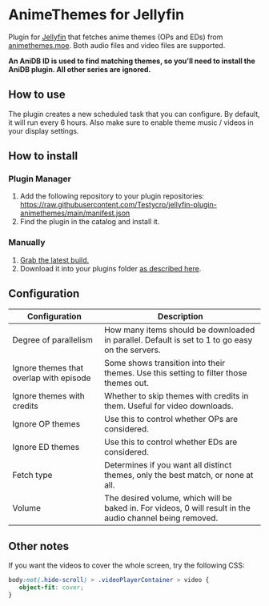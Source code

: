 # AnimeThemes for Jellyfin

Plugin for [Jellyfin](https://jellyfin.org/) that fetches anime themes (OPs and EDs)
from [animethemes.moe](https://animethemes.moe). Both audio files and video files are supported.

**An AniDB ID is used to find matching themes, so you'll need to install the AniDB plugin. All other series are ignored.**

## How to use

The plugin creates a new scheduled task that you can configure. By default, it will run every 6 hours.
Also make sure to enable theme music / videos in your display settings.

## How to install

### Plugin Manager

1. Add the following repository to your plugin repositories:
   https://raw.githubusercontent.com/Testycro/jellyfin-plugin-animethemes/main/manifest.json
2. Find the plugin in the catalog and install it.

### Manually

1. [Grab the latest build.](https://github.com/Testycro/jellyfin-plugin-animethemes/actions/workflows/build.yaml)
2. Download it into your plugins folder [as described here](https://jellyfin.org/docs/general/server/plugins/).

## Configuration

| Configuration                            | Description                                                                                               |
|------------------------------------------|-----------------------------------------------------------------------------------------------------------|
| Degree of parallelism                    | How many items should be downloaded in parallel. Default is set to 1 to go easy on the servers.           |
| Ignore themes that overlap with episode  | Some shows transition into their themes. Use this setting to filter those themes out.                     |
| Ignore themes with credits               | Whether to skip themes with credits in them. Useful for video downloads.                                  |
| Ignore OP themes                         | Use this to control whether OPs are considered.                                                           |
| Ignore ED themes                         | Use this to control whether EDs are considered.                                                           |
| Fetch type                               | Determines if you want all distinct themes, only the best match, or none at all.                          |
| Volume                                   | The desired volume, which will be baked in. For videos, 0 will result in the audio channel being removed. |

## Other notes

If you want the videos to cover the whole screen, try the following CSS:

```css
body:not(.hide-scroll) > .videoPlayerContainer > video {
   object-fit: cover;
}
```
